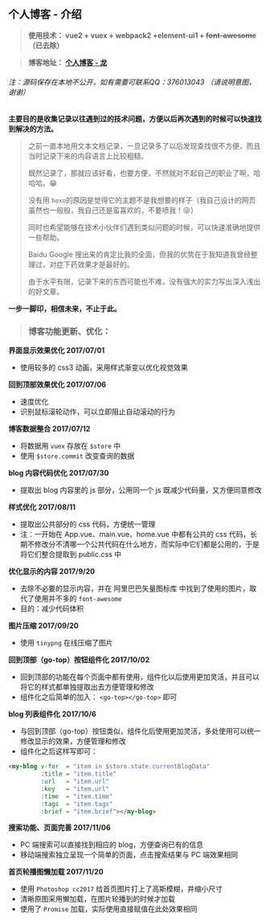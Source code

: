## 个人博客 - 介绍

>**使用技术： vue2 + vuex + webpack2 +element-ui1 + ~~font-awesome~~（已去除）**

>**博客地址： [个人博客 - 龙](https://xll032.github.io "https://xll032.github.io")**
###### 注：源码保存在本地不公开，如有需要可联系QQ：376013043 （请说明意图，谢谢）
**主要目的是收集记录以往遇到过的技术问题，方便以后再次遇到的时候可以快速找到解决的方法。**    
>    之前一直本地用文本文档记录，一旦记录多了以后发现查找很不方便，而且当时记录下来的内容语言上比较粗糙。
>
>    既然记录了，那就应该好看，也要方便，不然就对不起自己的职业了啊，哈哈哈。:grin:
>
>    没有用 `hexo`的原因是觉得它的主题不是我想要的样子（我自己设计的网页虽然也一般般，我自己还是蛮喜欢的，不要喷我！:stuck_out_tongue_winking_eye:）
>
>    同时也希望能够在技术小伙伴们遇到类似问题的时候，可以快速准确地提供一些帮助。
>
>    Baidu Google 搜出来的肯定比我的全面，但我的优势在于我知道我曾经整理过，对症下药效果才是最好的。
>
>    由于水平有限，记录下来的东西可能也不难，没有强大的实力写出深入浅出的好文章。

**一步一脚印，相信未来，不止于此。**


>### 博客功能更新、优化：
**界面显示效果优化 2017/07/01**
* 使用较多的 css3 动画，采用样式渐变以优化视觉效果


**回到顶部效果优化 2017/07/06**
* 速度优化
* 识别鼠标滚轮动作，可以立即阻止自动滚动的行为


**博客数据整合 2017/07/12**
* 将数据用 `vuex` 存放在 `$store` 中
* 使用 `$store.commit` 改变查询的数据


**blog 内容代码优化 2017/07/30**
* 提取出 blog 内容里的 js 部分，公用同一个 js 既减少代码量，又方便同意修改


**样式优化 2017/08/11**
* 提取出公共部分的 css 代码，方便统一管理
* 注：一开始在 App.vue、main.vue、home.vue 中都有公共的 css 代码，长期不修改分不清哪一个公共代码在什么地方，而实际中它们都是公用的，于是将它们整合提取到 public.css 中


**优化显示的内容 2017/9/20**
* 去除不必要的显示内容，并在 阿里巴巴矢量图标库 中找到了使用的图片，取代了使用并不多的 `font-awesome`
* 目的：减少代码体积


**图片压缩 2017/09/20**
* 使用 `tinypng` 在线压缩了图片


**回到顶部（go-top）按钮组件化 2017/10/02**
* 回到顶部的功能在每个页面中都有使用，组件化以后使用更加灵活，并且可以将它的样式都单独提取出去方便管理和修改
* 组件化之后简单的加入： `<go-top></go-top>` 即可


**blog 列表组件化 2017/10/6**
* 与回到顶部（go-top）按钮类似，组件化后使用更加灵活，多处使用可以统一修改显示的效果，方便管理和修改
* 组件化之后这样写即可：
```html
<my-blog v-for  = "item in $store.state.currentBlogData"
         :title = "item.title"
         :url   = "item.url"
         :key   = "item.url"
         :time  = "item.time"
         :tags  = "item.tags"
         :brief = "item.brief"></my-blog>
```


**搜索功能、页面完善 2017/11/06**
* PC 端搜索可以直接找到相应的 blog，方便查询已有的信息
* 移动端搜索独立呈现一个简单的页面，点击搜索结果与 PC 端效果相同


**首页轮播图懒加载 2017/11/20**
* 使用 `Photoshop cc2017` 给首页图片打上了高斯模糊，并缩小尺寸
* 清晰原图采用懒加载，在图片轮播到的时候才加载
* 使用了 `Promise` 加载，实际使用直接赋值在此处效果相同


